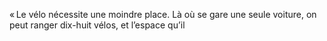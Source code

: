 « Le vélo nécessite une moindre place. Là où se gare une seule voiture, on peut ranger dix-huit vélos, et l’espace qu’il